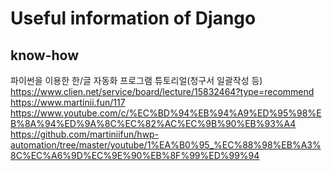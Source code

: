 # Useful information of Django

## know-how
파이썬을 이용한 한/글 자동화 프로그램 튜토리얼(청구서 일괄작성 등)
https://www.clien.net/service/board/lecture/15832464?type=recommend
https://www.martinii.fun/117
https://www.youtube.com/c/%EC%BD%94%EB%94%A9%ED%95%98%EB%8A%94%ED%9A%8C%EC%82%AC%EC%9B%90%EB%93%A4
https://github.com/martiniifun/hwp-automation/tree/master/youtube/1%EA%B0%95_%EC%88%98%EB%A3%8C%EC%A6%9D%EC%9E%90%EB%8F%99%ED%99%94